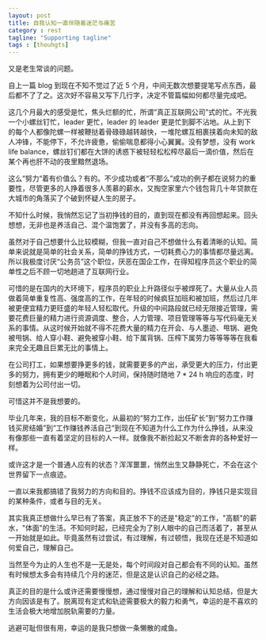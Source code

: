 ```yaml
---
layout: post
title: 自我认知一直伴随着迷茫与痛苦
category : rest
tagline: "Supporting tagline"
tags : [thouhgts]
---
```



又是老生常谈的问题。

自上一篇 blog 到现在不知不觉过了近 5 个月，中间无数次想要提笔写点东西，最后都不了了之。这次好不容易又写下几行字，决定不管篇幅如何都尽量完成吧。

这几个月最大的感受是忙，焦头烂额的忙，所谓“真正互联网公司”式的忙。不光我一个小螺丝钉忙，leader 更忙，leader 的 leader 更是忙到脚不沾地。从上到下的每个人都像陀螺一样被鞭挞着骨碌碌越转越快，一堆陀螺互相裹挟着向未知的敌人冲锋，不能停下，不允许疲惫，偷偷喘息都得小心翼翼。没有梦想，没有 work life balance，螺丝钉们都在大饼的诱惑下被轻轻松松榨尽最后一滴价值，然后在某个再也肝不动的夜里黯然退场。

这么“努力“着有价值么？有的。不少成功或者“不那么”成功的例子都在说努力的重要性，尽管更多的人挣着很多人羡慕的薪水，又掏空家里六个钱包背几十年贷款在大城市的角落买了个破到怀疑人生的房子。

不知什么时候，我悄然忘记了当初挣钱的目的，直到现在都没有再回想起来。回头想想，无非也是养活自己、混个温饱罢了，并没有多高的志向。

虽然对于自己想要什么比较模糊，但我一直对自己不想做什么有着清晰的认知。简单来说就是简单的社会关系，简单的挣钱方式，一切耗费心力的事情都尽量远离。所以我极度讨厌“公务员”这个职位，厌恶在国企工作，在得知程序员这个职业的简单性之后不顾一切地趟进了互联网行业。

可惜的是在国内的大环境下，程序员的职业上升路径似乎被焊死了。大量从业人员做着简单重复性高、强度高的工作，在年轻的时候疯狂加班和被加班，然后过几年被更便宜精力更旺盛的年轻人轻松取代。升级的中间路段就已经无限接近管理，需要花费巨量的精力进行资源调度、整合，人力管理、项目管理等等与写代码毫无关系的事情。从这时候开始就不得不花费大量的精力在开会、与人墨迹、甩锅、避免被甩锅、给人穿小鞋、避免被穿小鞋、给下属背锅、压榨下属劳力等等等等在我看来完全无趣且巨累无比的事情上。

在公司打工，如果想要挣更多的钱，就需要更多的产出，承受更大的压力，付出更多的努力，拥有更少的睡眠和个人时间，保持随时随地 7 * 24 h 响应的态度，时刻想着为公司付出一切。

可惜这并不是我想要的。

毕业几年来，我的目标不断变化，从最初的“努力工作，出任矿长”到“努力工作赚钱买房结婚”到“工作赚钱养活自己“到现在不知道为什么工作为什么挣钱，从来没有像那些一直有着坚定的目标的人一样。就像我不断捡起又不断舍弃的各种爱好一样。

或许这才是一个普通人应有的状态？浑浑噩噩，悄然出生又静静死亡，不会在这个世界留下一点痕迹。

一直以来我都搞错了我努力的方向和目的。挣钱不应该成为目的，挣钱只是实现目的某种条件，或者与目的无关。

其实我真正想做什么早已有了答案，真正放不下的还是"稳定"的工作，"高额"的薪水，"体面"的生活。不知何时起，已经完全为了别人眼中的自己而活着了，甚至从一开始就是如此。毕竟虽然有过尝试，有过理解，有过顿悟，我现在还是不知道如何爱自己，理解自己。

当然至今为止的人生也不是一无是处，每个时间段对自己都会有不同的认知。虽然有时候想太多会有持续几个月的迷茫，但是这是认识自己的必经之路。

真正的目的是什么或许还需要慢慢想，通过慢慢对自己的理解和认知总结，但是大方向因该是有了。脱离现有定式和轨迹需要极大的毅力和勇气，幸运的是不喜欢的生活会极大地增加脱轨需要的力量。

逃避可耻但很有用，幸运的是我只想做一条懒散的咸鱼。
